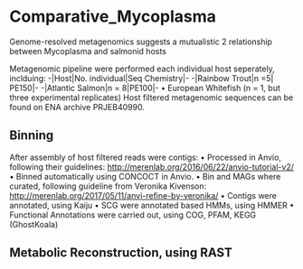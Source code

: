 # Comparative_Mycoplasma
Genome-resolved metagenomics suggests a mutualistic 2 relationship between Mycoplasma and salmonid hosts

Metagenomic pipeline were performed each individual host seperately, inclduing: 
-|Host|No. individual|Seq Chemistry|-
-|Rainbow Trout|n =5|  PE150|-
-|Atlantic Salmon|n = 8|PE100|-
• European Whitefish (n = 1, but three experimental replicates)
Host filtered metagenomic sequences can be found on ENA archive PRJEB40990. 

## Binning
After assembly of host filtered reads were contigs:
• Processed in Anvio, following their guidelines: http://merenlab.org/2016/06/22/anvio-tutorial-v2/
• Binned automatically using CONCOCT in Anvio.
• Bin and MAGs where curated, following guideline from Veronika Kivenson: http://merenlab.org/2017/05/11/anvi-refine-by-veronika/
• Contigs were annotated, using Kaiju
• SCG were annotated based HMMs, using HMMER
• Functional Annotations were carried out, using COG, PFAM, KEGG (GhostKoala)

## Metabolic Reconstruction, using RAST

